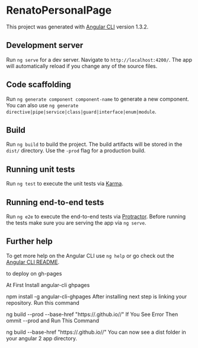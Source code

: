 # RenatoPersonalPage

This project was generated with [Angular CLI](https://github.com/angular/angular-cli) version 1.3.2.

## Development server

Run `ng serve` for a dev server. Navigate to `http://localhost:4200/`. The app will automatically reload if you change any of the source files.

## Code scaffolding

Run `ng generate component component-name` to generate a new component. You can also use `ng generate directive|pipe|service|class|guard|interface|enum|module`.

## Build

Run `ng build` to build the project. The build artifacts will be stored in the `dist/` directory. Use the `-prod` flag for a production build.

## Running unit tests

Run `ng test` to execute the unit tests via [Karma](https://karma-runner.github.io).

## Running end-to-end tests

Run `ng e2e` to execute the end-to-end tests via [Protractor](http://www.protractortest.org/).
Before running the tests make sure you are serving the app via `ng serve`.

## Further help

To get more help on the Angular CLI use `ng help` or go check out the [Angular CLI README](https://github.com/angular/angular-cli/blob/master/README.md).

to deploy on gh-pages


At First Install angular-cli ghpages

npm install -g angular-cli-ghpages
After installing next step is linking your repository. Run this command

ng build --prod --base-href "https://<user-name>.github.io/<repo>/" 
If You See Error Then ommit --prod and Run This Command

ng build --base-href "https://<user-name>.github.io/<repo>/" 
You can now see a dist folder in your angular 2 app directory.
